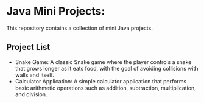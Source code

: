 # Java Mini Projects:
This repository contains a collection of mini Java projects.

## Project List
- Snake Game: A classic Snake game where the player controls a snake that grows longer as it eats food, with the goal of avoiding collisions with walls and itself.
- Calculator Application: A simple calculator application that performs basic arithmetic operations such as addition, subtraction, multiplication, and division.
